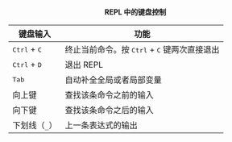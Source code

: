 <center><b>REPL 中的键盘控制</b></center>

| 键盘输入                       | 功能                                                         |
| ------------------------------ | ------------------------------------------------------------ |
| <kbd>Ctrl</kbd> + <kbd>C</kbd> | 终止当前命令。按 <kbd>Ctrl</kbd> + <kbd>C</kbd> 键两次直接退出 |
| <kbd>Ctrl</kbd> + <kbd>D</kbd> | 退出 REPL                                                    |
| <kbd>Tab</kbd>                 | 自动补全全局或者局部变量                                     |
| 向上键                         | 查找该条命令之前的输入                                       |
| 向下键                         | 查找该条命令之后的输入                                       |
| 下划线（`_`）                  | 上一条表达式的输出                                           |

